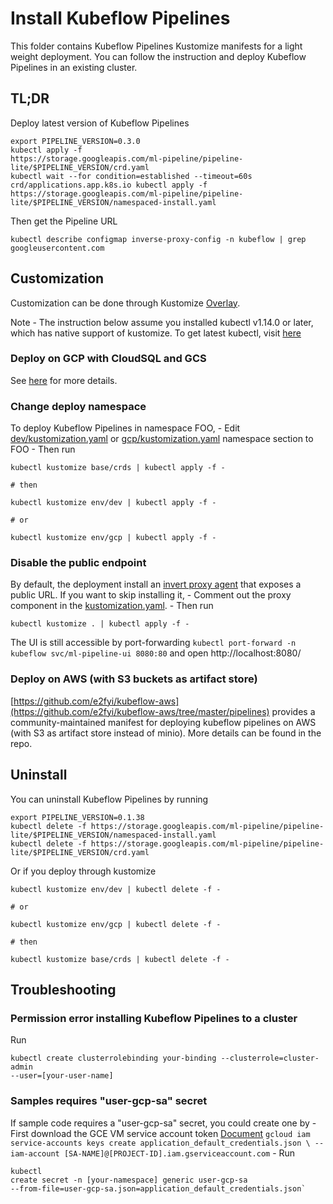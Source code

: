 # Install Kubeflow Pipelines

This folder contains Kubeflow Pipelines Kustomize manifests for a light weight
deployment. You can follow the instruction and deploy Kubeflow Pipelines in an
existing cluster.

## TL;DR

Deploy latest version of Kubeflow Pipelines

```
export PIPELINE_VERSION=0.3.0
kubectl apply -f
https://storage.googleapis.com/ml-pipeline/pipeline-lite/$PIPELINE_VERSION/crd.yaml
kubectl wait --for condition=established --timeout=60s
crd/applications.app.k8s.io kubectl apply -f
https://storage.googleapis.com/ml-pipeline/pipeline-lite/$PIPELINE_VERSION/namespaced-install.yaml
```

Then get the Pipeline URL

```
kubectl describe configmap inverse-proxy-config -n kubeflow | grep googleusercontent.com
```

## Customization

Customization can be done through Kustomize
[Overlay](https://github.com/kubernetes-sigs/kustomize/blob/master/docs/glossary.md#overlay).

Note - The instruction below assume you installed kubectl v1.14.0 or later,
which has native support of kustomize. To get latest kubectl, visit
[here](https://kubernetes.io/docs/tasks/tools/install-kubectl/)

### Deploy on GCP with CloudSQL and GCS

See [here](env/gcp/README.md) for more details.

### Change deploy namespace

To deploy Kubeflow Pipelines in namespace FOO, - Edit
[dev/kustomization.yaml](env/dev/kustomization.yaml) or
[gcp/kustomization.yaml](env/gcp/kustomization.yaml) namespace section to FOO -
Then run

```
kubectl kustomize base/crds | kubectl apply -f -

# then

kubectl kustomize env/dev | kubectl apply -f -

# or

kubectl kustomize env/gcp | kubectl apply -f -
```

### Disable the public endpoint

By default, the deployment install an
[invert proxy agent](https://github.com/google/inverting-proxy) that exposes a
public URL. If you want to skip installing it, - Comment out the proxy component
in the [kustomization.yaml](base/kustomization.yaml). - Then run

```
kubectl kustomize . | kubectl apply -f -
```

The UI is still accessible by port-forwarding `kubectl port-forward -n kubeflow
svc/ml-pipeline-ui 8080:80` and open http://localhost:8080/

### Deploy on AWS (with S3 buckets as artifact store)

[https://github.com/e2fyi/kubeflow-aws](https://github.com/e2fyi/kubeflow-aws/tree/master/pipelines)
provides a community-maintained manifest for deploying kubeflow pipelines on AWS
(with S3 as artifact store instead of minio). More details can be found in the
repo.

## Uninstall

You can uninstall Kubeflow Pipelines by running

```
export PIPELINE_VERSION=0.1.38
kubectl delete -f https://storage.googleapis.com/ml-pipeline/pipeline-lite/$PIPELINE_VERSION/namespaced-install.yaml
kubectl delete -f https://storage.googleapis.com/ml-pipeline/pipeline-lite/$PIPELINE_VERSION/crd.yaml
```

Or if you deploy through kustomize

```
kubectl kustomize env/dev | kubectl delete -f -

# or

kubectl kustomize env/gcp | kubectl delete -f -

# then

kubectl kustomize base/crds | kubectl delete -f -
```

## Troubleshooting

### Permission error installing Kubeflow Pipelines to a cluster

Run

```
kubectl create clusterrolebinding your-binding --clusterrole=cluster-admin
--user=[your-user-name]
```

### Samples requires "user-gcp-sa" secret

If sample code requires a "user-gcp-sa" secret, you could create one by - First
download the GCE VM service account token
[Document](https://cloud.google.com/iam/docs/creating-managing-service-account-keys#creating_service_account_keys)
`gcloud iam service-accounts keys create application_default_credentials.json \
--iam-account [SA-NAME]@[PROJECT-ID].iam.gserviceaccount.com` - Run

```
kubectl
create secret -n [your-namespace] generic user-gcp-sa
--from-file=user-gcp-sa.json=application_default_credentials.json`
```

